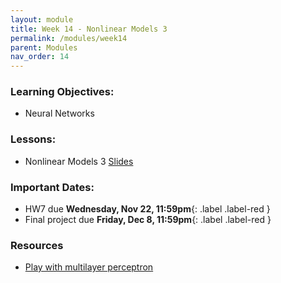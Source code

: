 ```yaml
---
layout: module
title: Week 14 - Nonlinear Models 3
permalink: /modules/week14
parent: Modules
nav_order: 14
---
```


### Learning Objectives:
* Neural Networks

### Lessons:
* Nonlinear Models 3 [Slides]()

### Important Dates:
* HW7 due **Wednesday, Nov 22, 11:59pm**{: .label .label-red }
* Final project due **Friday, Dec 8, 11:59pm**{: .label .label-red }


### Resources
* [Play with multilayer perceptron](https://playground.tensorflow.org/)
